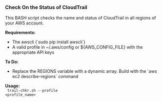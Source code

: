 ### Check On the Status of CloudTrail

<p>
This BASH script checks the name and status of CloudTrail in all regions of your AWS account.

<b>Requirements:</b>
<ul>
 <li> The awscli  (`sudo pip install awscli`)
 <li> A valid profile in ~/.aws/config or ${AWS_CONFIG_FILE} with the appropriate API keys
</ul>

<b>To Do:</b>
<ul>
 <li> Replace the REGIONS variable with a dynamic array. Build with the `aws ec2 describe-regions` command
</ul>

<b>Usage:</b>
<br>
<code>
trail-chkr.sh --profile <profile_name>
</code>
